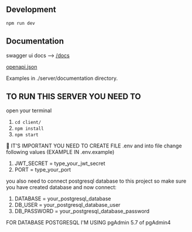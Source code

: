 ## Development

`npm run dev`

## Documentation

swagger ui docs --> [/docs](http://localhost:5000/docs)

[openapi.json](http://localhost:5000/openapi/schema.json)

Examples in ./server/documentation directory.

## TO RUN THIS SERVER YOU NEED TO

open your terminal

1. `cd client/`
2. `npm install`
3. `npm start`

📑 IT'S IMPORTANT YOU NEED TO CREATE FILE .env and into file change following values (EXAMPLE IN .env.example)

1. JWT_SECRET = type_your_jwt_secret
2. PORT = type_your_port

you also need to connect postgresql database to this project
so make sure you have created database and now connect:

1. DATABASE = your_postgresql_database
2. DB_USER = your_postgresql_database_user
3. DB_PASSWORD = your_postgresql_database_password


FOR DATABASE POSTGRESQL I'M USING pgAdmin 5.7 of pgAdmin4
